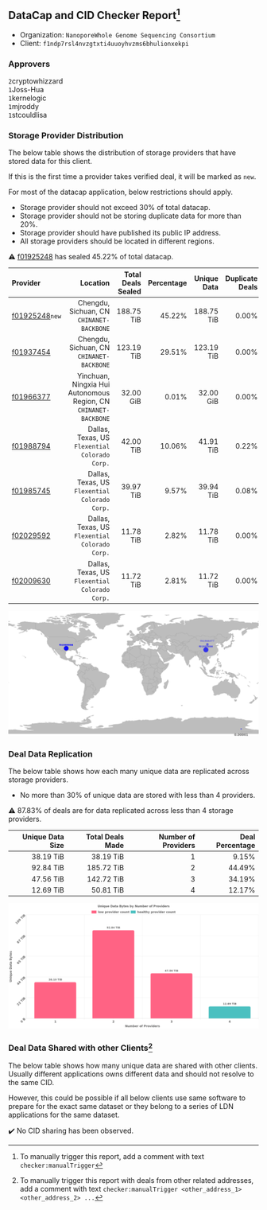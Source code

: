 ## DataCap and CID Checker Report[^1]
 - Organization: `NanoporeWhole Genome Sequencing Consortium`
 - Client: `f1ndp7rsl4nvzgtxti4uuoyhvzms6bhulionxekpi`
### Approvers
`2`cryptowhizzard<br/>`1`Joss-Hua<br/>`1`kernelogic<br/>`1`mjroddy<br/>`1`stcouldlisa

### Storage Provider Distribution
The below table shows the distribution of storage providers that have stored data for this client.

If this is the first time a provider takes verified deal, it will be marked as `new`.

For most of the datacap application, below restrictions should apply.
 - Storage provider should not exceed 30% of total datacap.
 - Storage provider should not be storing duplicate data for more than 20%.
 - Storage provider should have published its public IP address.
 - All storage providers should be located in different regions.

⚠️ [f01925248](https://filfox.info/en/address/f01925248) has sealed 45.22% of total datacap.

| Provider                                                    |                                                            Location | Total Deals Sealed | Percentage | Unique Data | Duplicate Deals |
| :---------------------------------------------------------- | ------------------------------------------------------------------: | -----------------: | ---------: | ----------: | --------------: |
| [f01925248](https://filfox.info/en/address/f01925248)`new`  |                        Chengdu, Sichuan, CN<br/>`CHINANET-BACKBONE` |         188.75 TiB |     45.22% |  188.75 TiB |           0.00% |
| [f01937454](https://filfox.info/en/address/f01937454)       |                        Chengdu, Sichuan, CN<br/>`CHINANET-BACKBONE` |         123.19 TiB |     29.51% |  123.19 TiB |           0.00% |
| [f01966377](https://filfox.info/en/address/f01966377)       | Yinchuan, Ningxia Hui Autonomous Region, CN<br/>`CHINANET-BACKBONE` |          32.00 GiB |      0.01% |   32.00 GiB |           0.00% |
| [f01988794](https://filfox.info/en/address/f01988794)       |                   Dallas, Texas, US<br/>`Flexential Colorado Corp.` |          42.00 TiB |     10.06% |   41.91 TiB |           0.22% |
| [f01985745](https://filfox.info/en/address/f01985745)       |                   Dallas, Texas, US<br/>`Flexential Colorado Corp.` |          39.97 TiB |      9.57% |   39.94 TiB |           0.08% |
| [f02029592](https://filfox.info/en/address/f02029592)       |                   Dallas, Texas, US<br/>`Flexential Colorado Corp.` |          11.78 TiB |      2.82% |   11.78 TiB |           0.00% |
| [f02009630](https://filfox.info/en/address/f02009630)       |                   Dallas, Texas, US<br/>`Flexential Colorado Corp.` |          11.72 TiB |      2.81% |   11.72 TiB |           0.00% |

<img src="https://raw.githubusercontent.com/data-preservation-programs/filplus-checker-assets/main/filecoin-project/filecoin-plus-large-datasets/issues/1564/1679371545916.png"/>

### Deal Data Replication
The below table shows how each many unique data are replicated across storage providers.

- No more than 30% of unique data are stored with less than 4 providers.

⚠️ 87.83% of deals are for data replicated across less than 4 storage providers.

| Unique Data Size | Total Deals Made | Number of Providers | Deal Percentage |
| ---------------: | ---------------: | ------------------: | --------------: |
|        38.19 TiB |        38.19 TiB |                   1 |           9.15% |
|        92.84 TiB |       185.72 TiB |                   2 |          44.49% |
|        47.56 TiB |       142.72 TiB |                   3 |          34.19% |
|        12.69 TiB |        50.81 TiB |                   4 |          12.17% |

<img src="https://raw.githubusercontent.com/data-preservation-programs/filplus-checker-assets/main/filecoin-project/filecoin-plus-large-datasets/issues/1564/1679371546969.png"/>

### Deal Data Shared with other Clients[^3]
The below table shows how many unique data are shared with other clients.
Usually different applications owns different data and should not resolve to the same CID.

However, this could be possible if all below clients use same software to prepare for the exact same dataset or they belong to a series of LDN applications for the same dataset.

✔️ No CID sharing has been observed.

[^1]: To manually trigger this report, add a comment with text `checker:manualTrigger`

[^2]: Deals from those addresses are combined into this report as they are specified with `checker:manualTrigger`

[^3]: To manually trigger this report with deals from other related addresses, add a comment with text `checker:manualTrigger <other_address_1> <other_address_2> ...`
